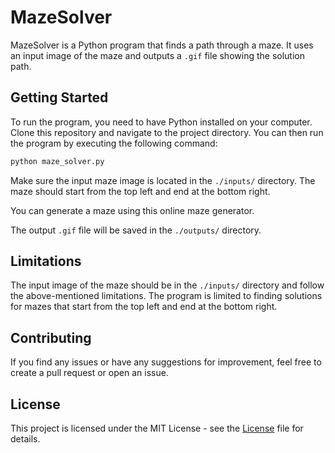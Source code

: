 # MazeSolver

MazeSolver is a Python program that finds a path through a maze. It uses an input image of the maze and outputs a `.gif` file showing the solution path.



## Getting Started
To run the program, you need to have Python installed on your computer. Clone this repository and navigate to the project directory. You can then run the program by executing the following command:

```bash
python maze_solver.py
```

Make sure the input maze image is located in the `./inputs/` directory. The maze should start from the top left and end at the bottom right.

You can generate a maze using this online maze generator.

The output `.gif` file will be saved in the `./outputs/` directory.



## Limitations
The input image of the maze should be in the `./inputs/` directory and follow the above-mentioned limitations.
The program is limited to finding solutions for mazes that start from the top left and end at the bottom right.



## Contributing
If you find any issues or have any suggestions for improvement, feel free to create a pull request or open an issue.


## License
This project is licensed under the MIT License - see the [License](https://github.com/footcricket05/Maze-Solver-DAA/blob/main/licence)
 file for details.
